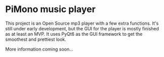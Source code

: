 # PiMono music player

This project is an Open Source mp3 player with a few extra functions. It's still under early development, but the GUI for the player is mostly finished as at least an MVP. It uses PyQt6 as the GUI framework to get the smoothest and prettiest look.

More information coming soon...
